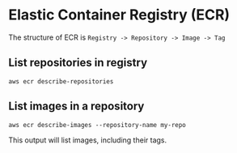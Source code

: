 # Elastic Container Registry (ECR)

The structure of ECR is `Registry -> Repository -> Image -> Tag`

## List repositories in registry

```
aws ecr describe-repositories
```


## List images in a repository

```
aws ecr describe-images --repository-name my-repo
```

This output will list images, including their tags.